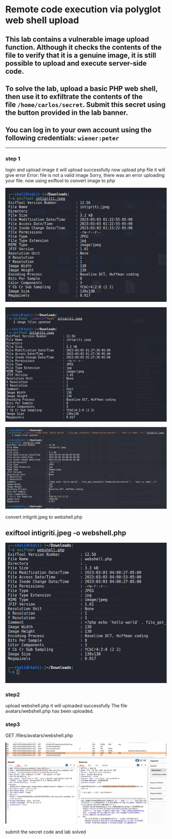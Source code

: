 # Remote code execution via polyglot web shell upload

## This lab contains a vulnerable image upload function. Although it checks the contents of the file to verify that it is a genuine image, it is still possible to upload and execute server-side code.

## To solve the lab, upload a basic PHP web shell, then use it to exfiltrate the contents of the file `/home/carlos/secret`. Submit this secret using the button provided in the lab banner.

## You can log in to your own account using the following credentials: `wiener:peter`

---

### step 1

login and upload image
it will upload successfully
now upload php file
it will give error
Error: file is not a valid image Sorry, there was an error uploading your file.
now using exiftool to convert image to php

![screenshot](images/lab6_exiftool_image_details.jpg)

![screenshot](images/lab6_exiftools_add_comment.jpg)

![screenshot](images/lab6_add_php_code_to_images.jpg)

convert intigriti.jpeg to webshell.php

## exiftool intigriti.jpeg -o webshell.php

![screenshot](images/lab6_webshell_php.jpg)

### step2

upload webshell.php
it will uploaded successfully
The file avatars/webshell.php has been uploaded.

### step3

GET /files/avatars/webshell.php

![screenshot](images/lab6_secret_code.jpg)

submit the secret code and lab solved
